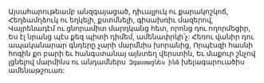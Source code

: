 
Այսահարութեամբ անզգայացած, դիւալլուկ ու
քարակոշկոճ,
Հեղձամղձուկ ու եղկելի, քստմնելի, գիսախռիւ
մազերով,
Վայրենադէմ ու ցնորամիտ մարդկանց հետ, որոնց
դու ողորմեցիր,
Ես էլ նրանց պէս քեզ պիտի դիմեմ, ամենափրկի՛չ:
Հեռու վանիր դու ապականարար գնդերը չարի
մարմնիս խորանից,
Որպէսզի հասնի հոգին քո բարի եւ հանգստանայ
այնտեղ վերստին,
Եւ մաքուր շնչով լցնելով մարմինս ու անդամներս`
Զգաստացնես ինձ` խելագարուածիս
ամենաթշուառ:


